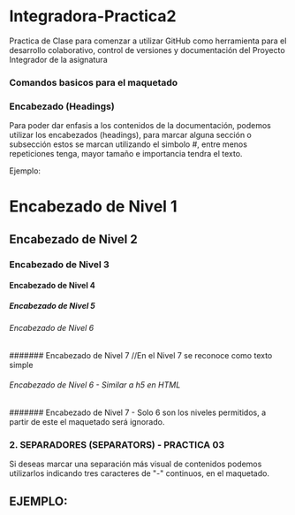 # Integradora-Practica2
Practica de Clase para comenzar a utilizar GitHub como herramienta para el desarrollo colaborativo, control de versiones y documentación del Proyecto Integrador de la asignatura

### Comandos basicos para el maquetado

### Encabezado (Headings)
Para poder dar enfasis a los contenidos de la documentación, podemos utilizar los encabezados (headings),
para marcar alguna sección o subsección estos se marcan utilizando el simbolo #, entre menos repeticiones tenga, mayor tamaño e importancia tendra el texto.

Ejemplo:

# Encabezado de Nivel 1
## Encabezado de Nivel 2
### Encabezado de Nivel 3
#### Encabezado de Nivel 4
##### Encabezado de Nivel 5
###### Encabezado de Nivel 6
####### Encabezado de Nivel 7 //En el Nivel 7 se reconoce como texto simple

###### Encabezado de Nivel 6 - Similar a h5 en HTML
####### Encabezado de Nivel 7 - Solo 6 son los niveles permitidos, a partir de este el maquetado será ignorado. 

### 2. SEPARADORES (SEPARATORS) - PRACTICA 03

Si deseas marcar una separación más visual de contenidos podemos utilizarlos indicando tres caracteres de "-" continuos, en el maquetado. 

EJEMPLO:
---

